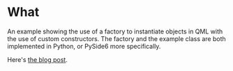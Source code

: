 What
====

An example showing the use of a factory to instantiate objects in QML with the
use of custom constructors. The factory and the example class are both
implemented in Python, or PySide6 more specifically.

Here's [the blog
post](https://quitemeticulouslogic.com/overcoming-trivial-constructable-types.html).
